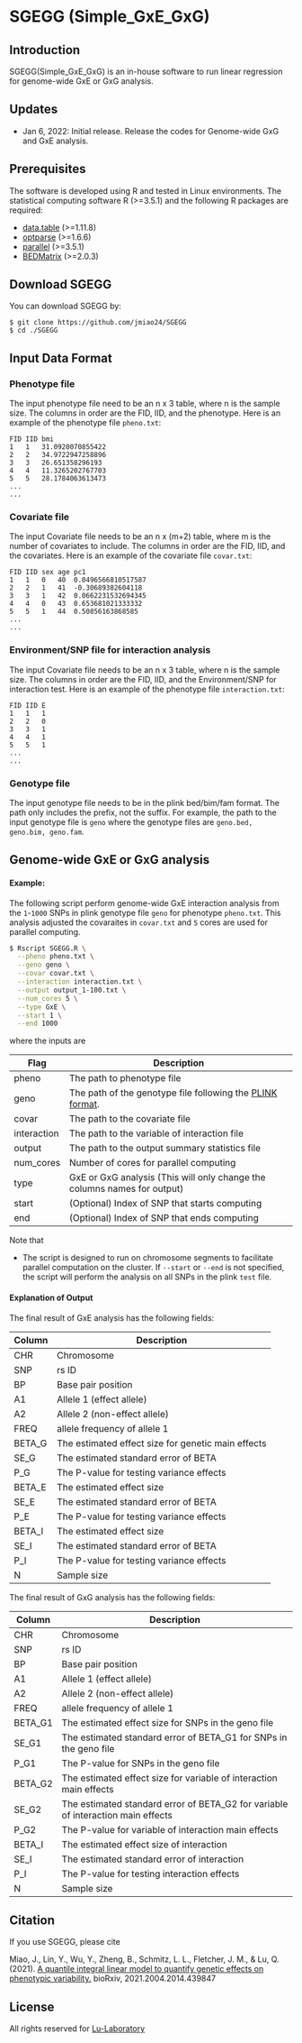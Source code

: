 # SGEGG (Simple_GxE_GxG)


## Introduction

SGEGG(Simple_GxE_GxG) is an in-house software to run linear regression for genome-wide GxE or GxG analysis. 

## Updates
- Jan 6, 2022: Initial release. Release the codes for Genome-wide GxG and GxE analysis.

## Prerequisites

The software is developed using R and tested in Linux environments. The statistical computing software R (>=3.5.1) and the following R packages are required:

* [data.table](https://cran.r-project.org/web/packages/data.table/index.html) (>=1.11.8)
* [optparse](https://cran.r-project.org/web/packages/optparse/index.html) (>=1.6.6)
* [parallel](https://stat.ethz.ch/R-manual/R-devel/library/parallel/doc/parallel.pdf) (>=3.5.1)
* [BEDMatrix](https://cran.r-project.org/web/packages/BEDMatrix/index.html) (>=2.0.3)

## Download SGEGG

You can download SGEGG by:

```
$ git clone https://github.com/jmiao24/SGEGG
$ cd ./SGEGG
```


## Input Data Format
### Phenotype file

The input phenotype file need to be an n x 3 table, where n is the sample size. The columns in order are the FID, IID, and the phenotype. Here is an example of the phenotype file `pheno.txt`:
```
FID	IID	bmi
1	1	31.0920070855422
2	2	34.9722947258896
3	3	26.651358296193
4	4	11.3265202767703
5	5	28.1784063613473
...
...
```


### Covariate file

The input Covariate file needs to be an n x (m+2) table, where m is the number of covariates to include. The columns in order are the FID, IID, and the covariates. Here is an example of the covariate file `covar.txt`:

```
FID	IID	sex	age	pc1
1	1	0	40	0.0496566810517587
2	2	1	41	-0.30689382604118
3	3	1	42	0.0662231532694345
4	4	0	43	0.653681021333332
5	5	1	44	0.50856163868585
...
...
```

### Environment/SNP file for interaction analysis

The input Covariate file needs to be an n x 3 table, where n is the sample size. The columns in order are the FID, IID, and the Environment/SNP for interaction test. Here is an example of the phenotype file `interaction.txt`:

```
FID	IID	E
1	1	1
2	2	0
3	3	1
4	4	1
5	5	1
...
...
```


### Genotype file

The input genotype file needs to be in the plink bed/bim/fam format. The path only includes the prefix, not the suffix. For example, the path to the input genotype file is `geno` where the genotype files are `geno.bed, geno.bim, geno.fam`.



## Genome-wide GxE or GxG analysis


#### Example:
The following script perform genome-wide GxE interaction analysis from the `1`-`1000` SNPs in plink genotype file `geno` for phenotype `pheno.txt`.  This analysis adjusted the covaraites in `covar.txt` and `5` cores are used for parallel computing. 
```bash
$ Rscript SGEGG.R \
  --pheno pheno.txt \
  --geno geno \
  --covar covar.txt \
  --interaction interaction.txt \
  --output output_1-100.txt \
  --num_cores 5 \
  --type GxE \
  --start 1 \
  --end 1000
```
where the inputs are

| Flag | Description |
|-----|------------------------------------------------------------------------|
| pheno     | The path to phenotype file|
| geno         | The path of the genotype file following the [PLINK format](https://www.cog-genomics.org/plink/1.9). |
| covar        | The path to the covariate file |
| interaction       | The path to the variable of interaction file |  
| output     | The path to the output summary statistics file |
| num_cores        | Number of cores for parallel computing |
| type        | GxE or GxG analysis (This will only change the columns names for output)  |
| start          | (Optional) Index of SNP that starts computing |
| end       | (Optional) Index of SNP that ends computing |

Note that 

* The script is designed to run on chromosome segments to facilitate parallel computation on the cluster. If `--start` or `--end` is not specified, the script will perform the analysis on all SNPs in the plink `test` file.



#### Explanation of Output

The final result of GxE analysis has the following fields:

| Column | Description |
|-----|-------------|
| CHR | Chromosome |
| SNP | rs ID |
| BP | Base pair position |                                                 
| A1 | Allele 1 (effect allele) |
| A2 | Allele 2 (non-effect allele) |
| FREQ | allele frequency of allele 1 |
| BETA_G | The estimated effect size for genetic main effects |
| SE_G | The estimated standard error of BETA |
| P_G | The P-value for testing variance effects |
| BETA_E | The estimated effect size |
| SE_E | The estimated standard error of BETA |
| P_E | The P-value for testing variance effects |
| BETA_I | The estimated effect size |
| SE_I | The estimated standard error of BETA |
| P_I | The P-value for testing variance effects |
| N | Sample size |

The final result of GxG analysis has the following fields:

| Column | Description |
|-----|-------------|
| CHR | Chromosome |
| SNP | rs ID |
| BP | Base pair position |                                                 
| A1 | Allele 1 (effect allele) |
| A2 | Allele 2 (non-effect allele) |
| FREQ | allele frequency of allele 1 |
 | BETA_G1 | The estimated effect size for SNPs in the geno file |
| SE_G1 | The estimated standard error of BETA_G1 for SNPs in the geno file |
| P_G1 | The P-value for SNPs in the geno file |
| BETA_G2 | The estimated effect size for variable of interaction main effects |
| SE_G2 | The estimated standard error of BETA_G2 for variable of interaction main effects  |
| P_G2 | The P-value for variable of interaction main effects  |
| BETA_I | The estimated effect size of interaction |
| SE_I | The estimated standard error of interaction |
| P_I | The P-value for testing interaction effects |
| N | Sample size |

## Citation

If you use SGEGG, please cite

Miao, J., Lin, Y., Wu, Y., Zheng, B., Schmitz, L. L., Fletcher, J. M., & Lu, Q. (2021). [A quantile integral linear model to quantify genetic effects on phenotypic variability.](https://www.biorxiv.org/content/10.1101/2021.04.14.439847v1) bioRxiv, 2021.2004.2014.439847



## License

All rights reserved for [Lu-Laboratory](http://qlu-lab.org/)
